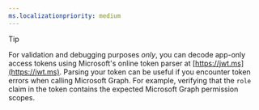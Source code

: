```yaml
---
ms.localizationpriority: medium
---
```


<!-- markdownlint-disable MD041 -->

> [!TIP]
> For validation and debugging purposes *only*, you can decode app-only access tokens using Microsoft's online token parser at [https://jwt.ms](https://jwt.ms). Parsing your token can be useful if you encounter token errors when calling Microsoft Graph. For example, verifying that the `role` claim in the token contains the expected Microsoft Graph permission scopes.
